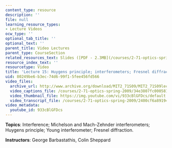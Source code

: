 ```yaml
---
content_type: resource
description: ''
file: null
learning_resource_types:
- Lecture Videos
ocw_type: ''
optional_tab_title: ''
optional_text: ''
parent_title: Video Lectures
parent_type: CourseSection
related_resources_text: Slides ([PDF - 2.3MB](/courses/2-71-optics-spring-2009/resources/mit2_71s09_lec15))
resource_index_text: ''
resourcetype: Video
title: 'Lecture 15: Huygens principle; interferometers; Fresnel diffraction'
uid: 80249be6-b3ec-74d6-99f1-5fee456fd566
video_files:
  archive_url: http://www.archive.org/download/MIT2_71S09/MIT2_71S09lec15_300k.mp4
  video_captions_file: /courses/2-71-optics-spring-2009/34e3807fc0005814a5ae7ccb0f7bce52_933cBlGFDcs.vtt
  video_thumbnail_file: https://img.youtube.com/vi/933cBlGFDcs/default.jpg
  video_transcript_file: /courses/2-71-optics-spring-2009/2400cf6a8919404f6f29f6d7b7b5c05c_933cBlGFDcs.pdf
video_metadata:
  youtube_id: 933cBlGFDcs
---
```


**Topics**: Interference; Michelson and Mach-Zehnder interferometers; Huygens principle; Young interferometer; Fresnel diffraction.

**Instructors**: George Barbastathis, Colin Sheppard